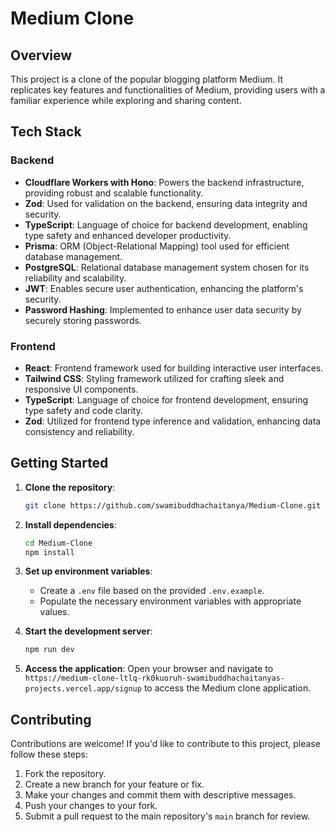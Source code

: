 
# Medium Clone

## Overview

This project is a clone of the popular blogging platform Medium. It replicates key features and functionalities of Medium, providing users with a familiar experience while exploring and sharing content.

## Tech Stack

### Backend

- **Cloudflare Workers with Hono**: Powers the backend infrastructure, providing robust and scalable functionality.
- **Zod**: Used for validation on the backend, ensuring data integrity and security.
- **TypeScript**: Language of choice for backend development, enabling type safety and enhanced developer productivity.
- **Prisma**: ORM (Object-Relational Mapping) tool used for efficient database management.
- **PostgreSQL**: Relational database management system chosen for its reliability and scalability.
- **JWT**: Enables secure user authentication, enhancing the platform's security.
- **Password Hashing**: Implemented to enhance user data security by securely storing passwords.

### Frontend

- **React**: Frontend framework used for building interactive user interfaces.
- **Tailwind CSS**: Styling framework utilized for crafting sleek and responsive UI components.
- **TypeScript**: Language of choice for frontend development, ensuring type safety and code clarity.
- **Zod**: Utilized for frontend type inference and validation, enhancing data consistency and reliability.

## Getting Started

1. **Clone the repository**:
   ```bash
   git clone https://github.com/swamibuddhachaitanya/Medium-Clone.git
   ```

2. **Install dependencies**:
   ```bash
   cd Medium-Clone
   npm install
   ```

3. **Set up environment variables**:
   - Create a `.env` file based on the provided `.env.example`.
   - Populate the necessary environment variables with appropriate values.

4. **Start the development server**:
   ```bash
   npm run dev
   ```

5. **Access the application**:
   Open your browser and navigate to `https://medium-clone-ltlq-rk0kuoruh-swamibuddhachaitanyas-projects.vercel.app/signup` to access the Medium clone application.

## Contributing

Contributions are welcome! If you'd like to contribute to this project, please follow these steps:

1. Fork the repository.
2. Create a new branch for your feature or fix.
3. Make your changes and commit them with descriptive messages.
4. Push your changes to your fork.
5. Submit a pull request to the main repository's `main` branch for review.
